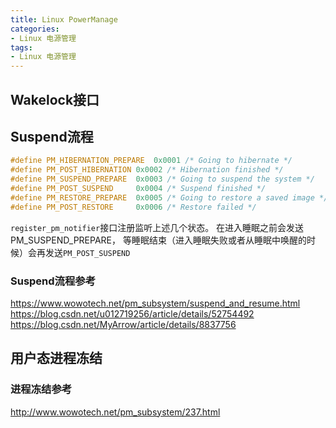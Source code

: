 ```yaml
---
title: Linux PowerManage
categories: 
- Linux 电源管理
tags:
- Linux 电源管理
---
```


## Wakelock接口


## Suspend流程
```c [include/linux/suspend.h]
#define PM_HIBERNATION_PREPARE	0x0001 /* Going to hibernate */
#define PM_POST_HIBERNATION	0x0002 /* Hibernation finished */
#define PM_SUSPEND_PREPARE	0x0003 /* Going to suspend the system */
#define PM_POST_SUSPEND		0x0004 /* Suspend finished */
#define PM_RESTORE_PREPARE	0x0005 /* Going to restore a saved image */
#define PM_POST_RESTORE		0x0006 /* Restore failed */
```
`register_pm_notifier`接口注册监听上述几个状态。
在进入睡眠之前会发送PM_SUSPEND_PREPARE， 等睡眠结束（进入睡眠失败或者从睡眠中唤醒的时候）会再发送`PM_POST_SUSPEND`

### Suspend流程参考

https://www.wowotech.net/pm_subsystem/suspend_and_resume.html
https://blog.csdn.net/u012719256/article/details/52754492
https://blog.csdn.net/MyArrow/article/details/8837756

## 用户态进程冻结

### 进程冻结参考
http://www.wowotech.net/pm_subsystem/237.html
